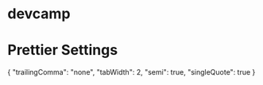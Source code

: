 # devcamp

# Prettier Settings
{
  "trailingComma": "none",
  "tabWidth": 2,
  "semi": true,
  "singleQuote": true
}

